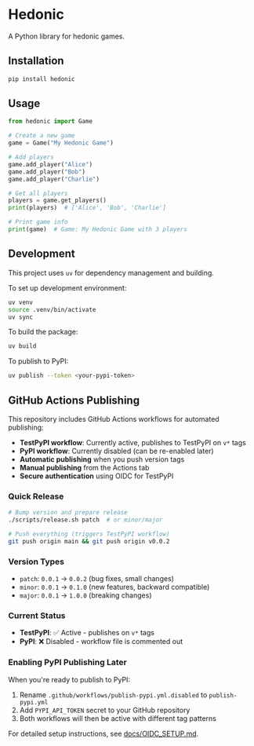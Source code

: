 # Hedonic

A Python library for hedonic games.

## Installation

```bash
pip install hedonic
```

## Usage

```python
from hedonic import Game

# Create a new game
game = Game("My Hedonic Game")

# Add players
game.add_player("Alice")
game.add_player("Bob")
game.add_player("Charlie")

# Get all players
players = game.get_players()
print(players)  # ['Alice', 'Bob', 'Charlie']

# Print game info
print(game)  # Game: My Hedonic Game with 3 players
```

## Development

This project uses `uv` for dependency management and building.

To set up development environment:
```bash
uv venv
source .venv/bin/activate
uv sync
```

To build the package:
```bash
uv build
```

To publish to PyPI:
```bash
uv publish --token <your-pypi-token>
```

## GitHub Actions Publishing

This repository includes GitHub Actions workflows for automated publishing:

- **TestPyPI workflow**: Currently active, publishes to TestPyPI on `v*` tags
- **PyPI workflow**: Currently disabled (can be re-enabled later)
- **Automatic publishing** when you push version tags
- **Manual publishing** from the Actions tab
- **Secure authentication** using OIDC for TestPyPI

### Quick Release

```bash
# Bump version and prepare release
./scripts/release.sh patch  # or minor/major

# Push everything (triggers TestPyPI workflow)
git push origin main && git push origin v0.0.2
```

### **Version Types**
- `patch`: `0.0.1` → `0.0.2` (bug fixes, small changes)
- `minor`: `0.0.1` → `0.1.0` (new features, backward compatible)  
- `major`: `0.0.1` → `1.0.0` (breaking changes)

### **Current Status**
- **TestPyPI**: ✅ Active - publishes on `v*` tags
- **PyPI**: ❌ Disabled - workflow file is commented out

### **Enabling PyPI Publishing Later**
When you're ready to publish to PyPI:
1. Rename `.github/workflows/publish-pypi.yml.disabled` to `publish-pypi.yml`
2. Add `PYPI_API_TOKEN` secret to your GitHub repository
3. Both workflows will then be active with different tag patterns

For detailed setup instructions, see [docs/OIDC_SETUP.md](docs/OIDC_SETUP.md).

